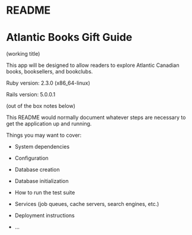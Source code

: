 # README

# Atlantic Books Gift Guide
(working title)

This app will be designed to allow readers to explore Atlantic Canadian books, booksellers, and bookclubs.

Ruby version: 2.3.0 (x86_64-linux)

Rails version: 5.0.0.1



(out of the box notes below)

This README would normally document whatever steps are necessary to get the
application up and running.

Things you may want to cover:

* System dependencies

* Configuration

* Database creation

* Database initialization

* How to run the test suite

* Services (job queues, cache servers, search engines, etc.)

* Deployment instructions

* ...
